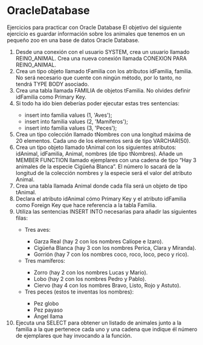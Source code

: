 # OracleDatabase
Ejercicios para practicar con Oracle Database
El objetivo del siguiente ejercicio es guardar información sobre los animales que tenemos en un pequeño zoo en una base de datos Oracle Database.
<ol>
  <li>Desde una conexión con el usuario SYSTEM, crea un usuario llamado REINO_ANIMAL. Crea una nueva conexión llamada CONEXION PARA REINO_ANIMAL.</li>

  <li>Crea un tipo objeto llamado tFamilia con los atributos idFamilia, familia. No será necesario que cuente con ningún método, por lo tanto, no tendrá TYPE BODY asociado.</li>

  <li>Crea una tabla llamada FAMILIA de objetos tFamilia. No olvides definir idFamilia como Primary Key.</li>

  <li>Si todo ha ido bien deberías poder ejecutar estas tres sentencias:</li>
    <ul>
      <li>insert into familia values (1, 'Aves');</li>
      <li>insert into familia values (2, 'Mamíferos');</li>
      <li>insert into familia values (3, 'Peces');</li>
    </ul>
  
  <li>Crea un tipo colección llamado tNombres con una longitud máxima de 20 elementos. Cada uno de los elementos será de tipo VARCHAR(50).</li>

  <li>Crea un tipo objeto llamado tAnimal con los siguientes atributos: idAnimal, idFamilia, Animal, nombres (de tipo tNombres). Añade un MEMBER FUNCTION llamado ejemplares con una cadena de tipo “Hay 3 animales de la especie Cigüeña Blanca”. El número lo sacará de la longitud de la colección nombres y la especie será el valor del atributo Animal.</li>

  <li>Crea una tabla llamada Animal donde cada fila será un objeto de tipo tAnimal.</li>

  <li>Declara el atributo idAnimal cómo Primary Key y el atributo idFamilia como Foreign Key que hace referencia a la tabla Familia.</li>

  <li>Utiliza las sentencias INSERT INTO necesarias para añadir las siguientes filas:</li>
  <ul>
    <li>Tres aves:</li>
    <ul>
      <li>Garza Real (hay 2 con los nombres Calíope e Izaro).</li>
      <li>Cigüeña Blanca (hay 3 con los nombres Perica, Clara y Miranda).</li>
      <li>Gorrión (hay 7 con los nombres coco, roco, loco, peco y rico).</li>
    </ul>
    <li>Tres mamíferos:</li>
    <ul>
      <li>Zorro (hay 2 con los nombres Lucas y Mario).</li>
      <li>Lobo (hay 2 con los nombres Pedro y Pablo).</li>
      <li>Ciervo (hay 4 con los nombres Bravo, Listo, Rojo y Astuto).</li>
    </ul>
    <li>Tres peces (estos te inventas los nombres):</li>
    <ul>
      <li>Pez globo </li>
      <li>Pez payaso</li>
      <li>Ángel llama</li>
    </ul>
  </ul>
<li>Ejecuta una SELECT para obtener un listado de animales junto a la familia a la que pertenece cada uno y una cadena que indique él número de ejemplares que hay invocando a la función.</li>
</ol>
